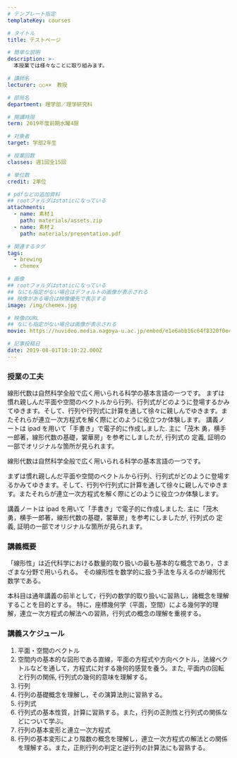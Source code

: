 ```yaml
---
# テンプレート指定
templateKey: courses

# タイトル
title: テストページ

# 簡単な説明
description: >-
  本授業では様々なことに取り組みます。

# 講師名
lecturer: ○○××　教授

# 部局名
department: 理学部／理学研究科

# 開講時限
term: 2019年度前期水曜4限

# 対象者
target: 学部2年生

# 授業回数
classes: 週1回全15回

# 単位数
credit: 2単位

# pdfなどの追加資料
## rootフォルダはstaticになっている
attachments:
  - name: 素材１
    path: materials/assets.zip
  - name: 素材２
    path: materials/presentation.pdf

# 関連するタグ
tags:
  - brewing
  - chemex

# 画像
## rootフォルダはstaticになっている
## なにも指定がない場合はデフォルトの画像が表示される
## 映像がある場合は映像優先で表示する
image: /img/chemex.jpg

# 映像のURL
## なにも指定がない場合は画像が表示される
movie: https://nuvideo.media.nagoya-u.ac.jp/embed/e1e6abb16c64f8320f0ec7c3e0dee7b16aeb73bc/autostart/false/caption/true

# 記事投稿日
date: 2019-08-01T10:10:22.000Z
---
```


### 授業の工夫

線形代数は自然科学全般で広く用いられる科学の基本言語の一つです。 まずは慣れ親しんだ平面や空間のベクトルから行列、行列式がどのように登場するかみてゆきます。そして、行列や行列式に計算を通して徐々に親しんでゆきます。またそれらが連立一次方程式を解く際にどのように役立つか体験します。 講義ノートは ipad を用いて「手書き」で電子的に作成しました. 主に「茂木 勇，横手一郎著，線形代数の基礎，裳華房」を参考にしましたが, 行列式の 定義, 証明の一部でオリジナルな箇所が見られます。

線形代数は自然科学全般で広く用いられる科学の基本言語の一つです。

まずは慣れ親しんだ平面や空間のベクトルから行列、行列式がどのように登場するかみてゆきます。そして、行列や行列式に計算を通して徐々に親しんでゆきます。またそれらが連立一次方程式を解く際にどのように役立つか体験します。

講義ノートは ipad を用いて「手書き」で電子的に作成しました. 主に「茂木 勇，横手一郎著，線形代数の基礎，裳華房」を参考にしましたが, 行列式の 定義, 証明の一部でオリジナルな箇所が見られます。

### 講義概要

「線形性」は近代科学における数量的取り扱いの最も基本的な概念であり，さまざまな分野で用いられる。 その線形性を数学的に扱う手法を与えるのが線形代数学である。

本科目は通年講義の前半として，行列の数学的取り扱いに習熟し，諸概念を理解することを目的とする。 特に，座標幾何学（平面，空間）による幾何学的理解，連立一次方程式の解法への習熟，行列式の概念の理解を重視する。

### 講義スケジュール

1. 平面・空間のベクトル
2. 空間内の基本的な図形である直線，平面の方程式や方向ベクトル，法線ベクトルなどを通して，方程式に対する幾何的感覚を養う。また, 平面内の回転と行列の関係, 行列式の幾何的意味を理解する。
3. 行列
4. 行列の基礎概念を理解し，その演算法則に習熟する。
5. 行列式
6. 行列式の基本性質，計算に習熟する。また，行列の正則性と行列式の関係などについて学ぶ。
7. 行列の基本変形と連立一次方程式
8. 行列の基本変形により階数の概念を理解し，連立一次方程式の解法との関係を理解する。また，正則行列の判定と逆行列の計算法にも習熟する。
